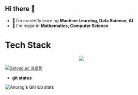 ## Hi there 👋
- 🌱 I’m currently learning **Machine Learning, Data Science, AI**
- 🏫 I'm major in **Mathematics, Computer Science**

# Tech Stack
<div align="center">
  <img src="https://img.shields.io/badge/Python-3776AB?style=flat-square&logo=Python&logoColor=white"> 
</div>


  
[![Solved.ac
프로필](http://mazassumnida.wtf/api/v2/generate_badge?boj=issac1102)](https://solved.ac/issac1102)

- **git status**
 
 ![Anurag's GitHub stats](https://github-readme-stats.vercel.app/api?username=issac1102&show_icons=true&theme=radical)
